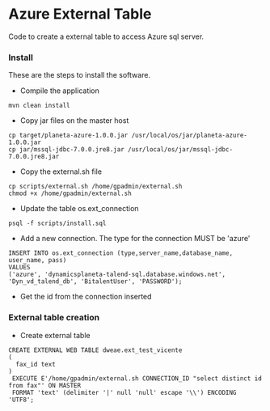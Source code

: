 # Azure External Table

Code to create a external table to access Azure sql server.

### Install
These are the steps to install the software.

* Compile the application
```
mvn clean install
```
* Copy jar files on the master host
```
cp target/planeta-azure-1.0.0.jar /usr/local/os/jar/planeta-azure-1.0.0.jar
cp jar/mssql-jdbc-7.0.0.jre8.jar /usr/local/os/jar/mssql-jdbc-7.0.0.jre8.jar
```
* Copy the external.sh file
```
cp scripts/external.sh /home/gpadmin/external.sh
chmod +x /home/gpadmin/external.sh 
```
* Update the table os.ext_connection
```
psql -f scripts/install.sql
```
* Add a new connection. The type for the connection MUST be 'azure'
```
INSERT INTO os.ext_connection (type,server_name,database_name, user_name, pass) 
VALUES 
('azure', 'dynamicsplaneta-talend-sql.database.windows.net', 'Dyn_vd_talend_db', 'BitalentUser', 'PASSWORD');
```
* Get the id from the connection inserted

### External table creation

* Create external table
```
CREATE EXTERNAL WEB TABLE dweae.ext_test_vicente
(
  fax_id text
)
 EXECUTE E'/home/gpadmin/external.sh CONNECTION_ID "select distinct id from fax"' ON MASTER 
 FORMAT 'text' (delimiter '|' null 'null' escape '\\') ENCODING 'UTF8';
```
